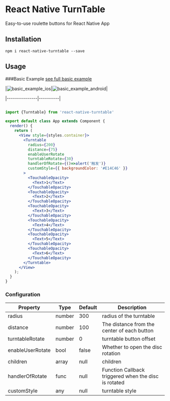 # React Native TurnTable
Easy-to-use roulette buttons for React Native App

## Installation
```
npm i react-native-turntable --save
```

## Usage

###Basic Example
[see full basic example](https://github.com/ltyx55mlb/react-native-turntable/blob/master/example/App.js)

|![basic_example_ios](http://images.cnblogs.com/cnblogs_com/syfnx/1016118/o_giffff.gif)|![basic_example_android](http://images.cnblogs.com/cnblogs_com/syfnx/1016118/o_androidgif.gif)|

|---------------|----------|
```jsx

import {Turntable} from 'react-native-turntable'

export default class App extends Component {
  render() {
    return (
      <View style={styles.container}>
        <Turntable
          radius={200}
          distance={75}
          enableUserRotate
          turntableRotate={30}
          handlerOfRotate={()=>alert('触发')}
          customStyle={{ backgroundColor: '#E14C46' }}
        >
          <TouchableOpacity>
            <Text>1</Text>
          </TouchableOpacity>
          <TouchableOpacity>
            <Text>2</Text>
          </TouchableOpacity>
          <TouchableOpacity>
            <Text>3</Text>
          </TouchableOpacity>
          <TouchableOpacity>
            <Text>4</Text>
          </TouchableOpacity>
          <TouchableOpacity>
            <Text>5</Text>
          </TouchableOpacity>
          <TouchableOpacity>
            <Text>6</Text>
          </TouchableOpacity>
        </Turntable>
      </View>
    );
  }
}
```

### Configuration
| Property | Type | Default | Description |
|---------------|----------|-------------|----------------------------------------------------------------|
| radius | number | 300 | radius of the turntable |
| distance | number |100 | The distance from the center of each button |
| turntableRotate | number | 0 |turntable button offset|
| enableUserRotate | bool | false |Whether to open the disc rotation |
| children | array | null | children  |
| handlerOfRotate | func | null | Function Callback triggered when the disc is rotated |
| customStyle | any | null | turntable style |
